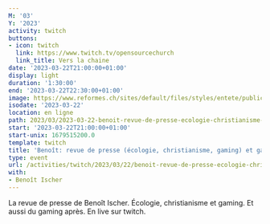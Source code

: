 ```yaml
---
M: '03'
Y: '2023'
activity: twitch
buttons:
- icon: twitch
  link: https://www.twitch.tv/opensourcechurch
  link_title: Vers la chaine
date: '2023-03-22T21:00:00+01:00'
display: light
duration: '1:30:00'
end: '2023-03-22T22:30:00+01:00'
image: https://www.reformes.ch/sites/default/files/styles/entete/public/data/images/comm/257/Beno%C3%AEt%20Ischer.jpg
isodate: '2023-03-22'
location: en ligne
path: 2023/03/2023-03-22-benoit-revue-de-presse-ecologie-christianisme-gaming-et-gaming.md
start: '2023-03-22T21:00:00+01:00'
start-unix: 1679515200.0
template: twitch
title: 'Benoît: revue de presse (écologie, christianisme, gaming) et gaming'
type: event
url: /activities/twitch/2023/03/22/benoit-revue-de-presse-ecologie-christianisme-gaming-et-gaming
with:
- Benoît Ischer
---
```

La revue de presse de Benoît Ischer. Écologie, christianisme et gaming. Et aussi du gaming après. En live sur twitch.